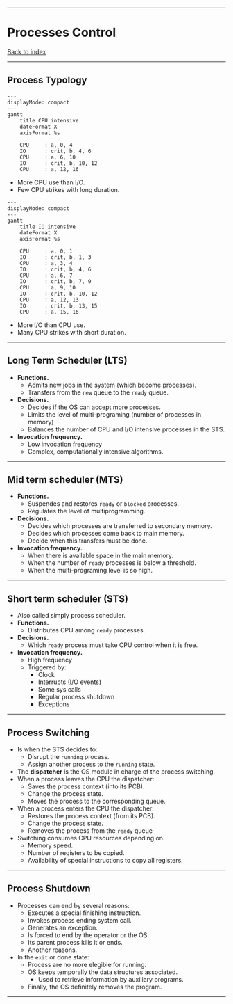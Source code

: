 
---
# Processes Control

[Back to index](../README.md)

---
## Process Typology

```mermaid
---
displayMode: compact
---
gantt
    title CPU intensive
    dateFormat X
    axisFormat %s
    
    CPU     : a, 0, 4
    IO      : crit, b, 4, 6
    CPU     : a, 6, 10
    IO      : crit, b, 10, 12
    CPU     : a, 12, 16
```
- More CPU use than I/O.
- Few CPU strikes with long duration.

```mermaid
---
displayMode: compact
---
gantt
    title IO intensive
    dateFormat X
    axisFormat %s
    
    CPU     : a, 0, 1
    IO      : crit, b, 1, 3
    CPU     : a, 3, 4
    IO      : crit, b, 4, 6
    CPU     : a, 6, 7
    IO      : crit, b, 7, 9
    CPU     : a, 9, 10
    IO      : crit, b, 10, 12
    CPU     : a, 12, 13
    IO      : crit, b, 13, 15
    CPU     : a, 15, 16
```
- More I/O than CPU use.
- Many CPU strikes with short duration.

---
## Long Term Scheduler (LTS)

- **Functions.**
	- Admits new jobs in the system (which become processes).
	- Transfers from the `new` queue to the `ready` queue.
- **Decisions.**
	- Decides if the OS can accept more processes.
	- Limits the level of multi-programing (number of processes in memory)
	- Balances the number of CPU and I/O intensive processes in the STS.
- **Invocation frequency.**
	- Low invocation frequency
	- Complex, computationally intensive algorithms.

---
## Mid term scheduler (MTS)

- **Functions.**
	- Suspendes and restores `ready` or `blocked` processes.
	- Regulates the level of multiprogramming.
- **Decisions.**
	- Decides which processes are transferred to secondary memory.
	- Decides which processes come back to main memory.
	- Decide when this transfers must be done.
- **Invocation frequency.**
	- When there is available space in the main memory.
	- When the number of `ready` processes is below a threshold.
	- When the multi-programing level is so high.

---
## Short term scheduler (STS)

- Also called simply process scheduler.
- **Functions.**
	- Distributes CPU among `ready` processes.
- **Decisions.**
	- Which `ready` process must take CPU control when it is free.
- **Invocation frequency.**
	- High frequency
	- Triggered by:
		- Clock
		- Interrupts (I/O events)
		- Some sys calls
		- Regular process shutdown
		- Exceptions

---
## Process Switching

- Is when the STS decides to:
	- Disrupt the `running` process.
	- Assign another process to the `running` state.
- The **dispatcher** is the OS module in charge of the process switching.
- When a process leaves the CPU the dispatcher:
	- Saves the process context (into its PCB).
	- Change the process state.
	- Moves the process to the corresponding queue.
- When a process enters the CPU the dispatcher:
	- Restores the process context (from its PCB).
	- Change the process state.
	- Removes the process from the `ready` queue
- Switching consumes CPU resources depending on.
	- Memory speed.
	- Number of registers to be copied.
	- Availability of special instructions to copy all registers.

---
## Process Shutdown

- Processes can end by several reasons:
	- Executes a special finishing instruction.
	- Invokes process ending system call.
	- Generates an exception.
	- Is forced to end by the operator or the OS.
	- Its parent process kills it or ends.
	- Another reasons.
- In the `exit` or done state:
	- Process are no more elegible for running.
	- OS keeps temporally the data structures associated.
		- Used to retrieve information by auxiliary programs.
	- Finally, the OS definitely removes the program.

---